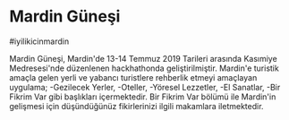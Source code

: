 # Mardin Güneşi

#iyilikicinmardin

Mardin Güneşi, Mardin'de 13-14 Temmuz 2019 Tarileri arasında Kasımiye Medresesi'nde düzenlenen hackhathonda geliştirilmiştir. 
Mardin'e turistik amaçla gelen yerli ve yabancı turistlere rehberlik etmeyi amaçlayan uygulama;
-Gezilecek Yerler,
-Oteller,
-Yöresel Lezzetler,
-El Sanatlar,
-Bir Fikrim Var 
gibi başlıkları içermektedir. Bir Fikrim Var bölümü ile Mardin'in gelişmesi için düşündüğünüz fikirlerinizi ilgili makamlara iletmektedir.

